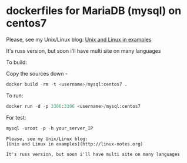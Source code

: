 # dockerfiles for MariaDB (mysql) on centos7



Please, see my Unix/Linux blog:
[Unix and Linux in examples](http://linux-notes.org)

It's russ version, but soon i'll have multi site on many languages

To build:

Copy the sources down -
```python
docker build -rm -t <username>/mysql:centos7 .
```
To run:
```python
docker run -d -p 3306:3306 <username>/mysql:centos7
``````
For test:
```python
mysql -uroot -p -h your_server_IP
``````

``````
Please, see my Unix/Linux blog:
[Unix and Linux in examples](http://linux-notes.org)

It's russ version, but soon i'll have multi site on many languages
